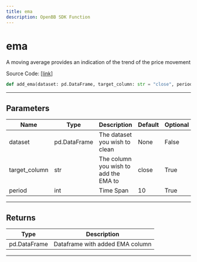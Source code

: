 ```yaml
---
title: ema
description: OpenBB SDK Function
---
```


# ema

A moving average provides an indication of the trend of the price movement

Source Code: [[link](https://github.com/OpenBB-finance/OpenBBTerminal/tree/main/openbb_terminal/forecast/forecast_model.py#L147)]

```python
def add_ema(dataset: pd.DataFrame, target_column: str = "close", period: int = 10) -> pd.DataFrame
```

---

## Parameters

| Name | Type | Description | Default | Optional |
| ---- | ---- | ----------- | ------- | -------- |
| dataset | pd.DataFrame | The dataset you wish to clean | None | False |
| target_column | str | The column you wish to add the EMA to | close | True |
| period | int | Time Span | 10 | True |


---

## Returns

| Type | Description |
| ---- | ----------- |
| pd.DataFrame | Dataframe with added EMA column |
---

